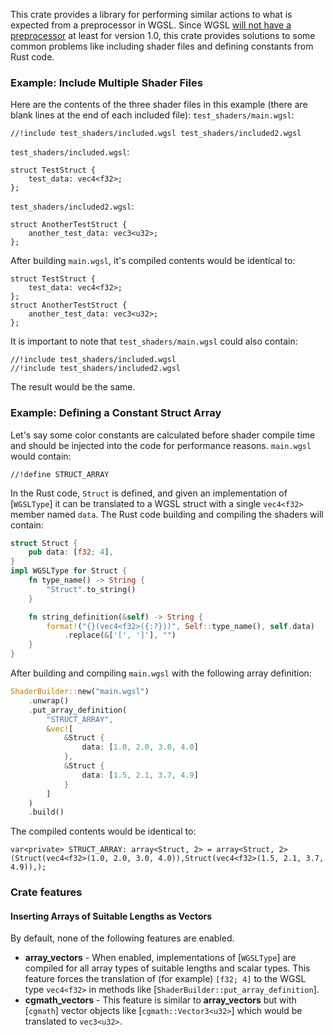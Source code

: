This crate provides a library for performing similar actions to what is expected from a preprocessor in WGSL.
Since WGSL [will not have a preprocessor](https://github.com/gpuweb/gpuweb/issues/568) at least for version 1.0,
this crate provides solutions to some common problems like including shader files and defining constants from
Rust code.

### Example: Include Multiple Shader Files

Here are the contents of the three shader files in this example (there are blank lines at the end of each included file):
`test_shaders/main.wgsl`:
```wgsl
//!include test_shaders/included.wgsl test_shaders/included2.wgsl
```
`test_shaders/included.wgsl`:
```wgsl
struct TestStruct {
	test_data: vec4<f32>;
};

```
`test_shaders/included2.wgsl`:
```wgsl
struct AnotherTestStruct {
	another_test_data: vec3<u32>;
};

```
After building `main.wgsl`, it's compiled contents would be identical to:
```wgsl
struct TestStruct {
	test_data: vec4<f32>;
};
struct AnotherTestStruct {
	another_test_data: vec3<u32>;
};

```
It is important to note that `test_shaders/main.wgsl` could also contain:
```wgsl
//!include test_shaders/included.wgsl
//!include test_shaders/included2.wgsl
```
The result would be the same.

### Example: Defining a Constant Struct Array

Let's say some color constants are calculated before shader compile time and should be injected into the
code for performance reasons.
`main.wgsl` would contain:
```wgsl
//!define STRUCT_ARRAY
```
In the Rust code, `Struct` is defined, and given an implementation of [`WGSLType`] it can be translated to
a WGSL struct with a single `vec4<f32>` member named `data`.
The Rust code building and compiling the shaders will contain:
```rust
struct Struct {
	pub data: [f32; 4],
}
impl WGSLType for Struct {
	fn type_name() -> String {
		"Struct".to_string()
	}

	fn string_definition(&self) -> String {
		format!("{}(vec4<f32>({:?}))", Self::type_name(), self.data)
			.replace(&['[', ']'], "")
	}
}
```
After building and compiling `main.wgsl` with the following array definition:
```rust
ShaderBuilder::new("main.wgsl")
	.unwrap()
	.put_array_definition(
		"STRUCT_ARRAY",
		&vec![
			&Struct {
				data: [1.0, 2.0, 3.0, 4.0]
			},
			&Struct {
				data: [1.5, 2.1, 3.7, 4.9]
			}
		]
	)
	.build()
```
The compiled contents would be identical to:
```wgsl
var<private> STRUCT_ARRAY: array<Struct, 2> = array<Struct, 2>(Struct(vec4<f32>(1.0, 2.0, 3.0, 4.0)),Struct(vec4<f32>(1.5, 2.1, 3.7, 4.9)),);
```

### Crate features

#### Inserting Arrays of Suitable Lengths as Vectors

By default, none of the following features are enabled.
* **array_vectors** -
  When enabled, implementations of [`WGSLType`] are compiled for all array types of suitable lengths and scalar types.
  This feature forces the translation of (for example) `[f32; 4]` to the WGSL type `vec4<f32>` in methods like [`ShaderBuilder::put_array_definition`].
* **cgmath_vectors** -
  This feature is similar to **array_vectors** but with [`cgmath`] vector objects like [`cgmath::Vector3<u32>`]
  which would be translated to `vec3<u32>`.